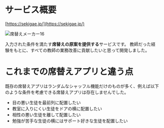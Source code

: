 # サービス概要
[https://sekigae.jp/](https://sekigae.jp/)

![席替えメーカー16](https://user-images.githubusercontent.com/72296262/111739284-26282780-88c6-11eb-8442-3c212e3eea27.gif)

入力された条件を満たす**席替えの原案を提供する**サービスです。
教師だった経験をもとに、すべての教師の業務改善に貢献したいと思って開発しました。

# これまでの席替えアプリと違う点

既存の席替えアプリはランダムなシャッフル機能だけのものが多く、例えば以下のような条件を考慮できる席替えアプリは存在しませんでした。

- 目の悪い生徒を最前列に配置したい
- 教室に入りにくい生徒をドアの横に配置したい
- 相性の悪い生徒を離して配置したい
- 勉強が苦手な生徒の横にはサポート好きな生徒を配置したい
